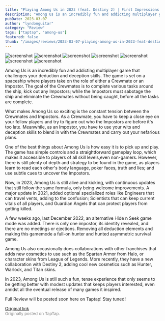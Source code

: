 ```yaml
---
title: "Playing Among Us in 2023 (feat. Destiny 2) | First Impressions - Among Us"
description: "Among Us is an incredibly fun and addicting multiplayer game that challenges your deduction and deception skills. The game is set on a spaceship where players take on the role of either a Crewmate or an Impostor. The goal of the Crewmates is to complete various tasks around the ship, kick out any Impostors; while the Impostors must sabotage the ship and eliminate the Crewmates without being caught, before all the tasks are complete."
pubDate: 2023-03-07
author: "lyndonguitar"
category: "Review"
tags: ["taptap", "among-us"]
featured: false
thumb: "/images/reviews/2023-03-07-playing-among-us-in-2023-feat-destiny-2--first-impressions---among-us-0.avif"
---
```


<div class="gallery">
  <img src="/images/reviews/2023-03-07-playing-among-us-in-2023-feat-destiny-2--first-impressions---among-us-0.avif" alt="screenshot" />
  <img src="/images/reviews/2023-03-07-playing-among-us-in-2023-feat-destiny-2--first-impressions---among-us-1.avif" alt="screenshot" />
  <img src="/images/reviews/2023-03-07-playing-among-us-in-2023-feat-destiny-2--first-impressions---among-us-2.avif" alt="screenshot" />
  <img src="/images/reviews/2023-03-07-playing-among-us-in-2023-feat-destiny-2--first-impressions---among-us-3.avif" alt="screenshot" />
  <img src="/images/reviews/2023-03-07-playing-among-us-in-2023-feat-destiny-2--first-impressions---among-us-4.avif" alt="screenshot" />
  <img src="/images/reviews/2023-03-07-playing-among-us-in-2023-feat-destiny-2--first-impressions---among-us-5.avif" alt="screenshot" />
  <img src="/images/reviews/2023-03-07-playing-among-us-in-2023-feat-destiny-2--first-impressions---among-us-6.avif" alt="screenshot" />
</div>

Among Us is an incredibly fun and addicting multiplayer game that challenges your deduction and deception skills. The game is set on a spaceship where players take on the role of either a Crewmate or an Impostor. The goal of the Crewmates is to complete various tasks around the ship, kick out any Impostors; while the Impostors must sabotage the ship and eliminate the Crewmates without being caught, before all the tasks are complete.

What makes Among Us so exciting is the constant tension between the Crewmates and Impostors. As a Crewmate, you have to keep a close eye on your fellow players and try to figure out who the Impostors are before it's too late. Meanwhile, as an Impostor, you have to use your wits and deception skills to blend in with the Crewmates and carry out your nefarious plans.

One of the best things about Among Us is how easy it is to pick up and play. The game has simple controls and a straightforward gameplay loop, which makes it accessible to players of all skill levels,even non-gamers. However, there is still plenty of depth and strategy to be found in the game, as players learn to read each other's body language, poker faces, truth and lies; and use subtle cues to uncover the Impostors.

Now, in 2023, Among Us is still alive and kicking, with continuous updates that still follow the same formula, only being welcome improvements. A major update in 2021, added optional specialized roles like Engineers that can travel vents, adding to the confusion; Scientists that can keep current vitals of all players, and Guardian Angels that can protect players from getting killed.

A few weeks ago, last December 2022, an alternative Hide n Seek game mode was added. There is only one impostor, its identity revealed, and there are no meetings or ejections. Removing all deduction elements and making this gamemode a full-on hunter and hunted asymmetric survival game.

Among Us also occasionally does collaborations with other franchises that adds new cosmetics to use such as the Spartan Armor from Halo, or character skins from League of Legends. More recently, they have a new collaboration with Destiny 2, adding cool new cosmetics such as Hunter, Warlock, and Titan skins.

In 2023, Among Us is still such a fun, tense experience that only seems to be getting better with modest updates that keeps players interested, even amidst all the eventual release of many games it inspired.

Full Review will be posted soon here on Taptap! Stay tuned!

[Original link](https://www.taptap.io/post/4730018)<br><span style="font-size: 0.95em; color: #888;">Originally posted on TapTap.</span>
